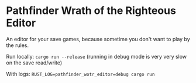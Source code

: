 # Pathfinder Wrath of the Righteous Editor

An editor for your save games, because sometime you don't want to play by the rules.

Run locally: `cargo run --release` (running in debug mode is very very slow on the save read/write)

With logs: `RUST_LOG=pathfinder_wotr_editor=debug cargo run`
